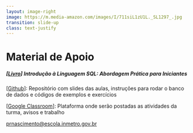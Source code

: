 ```yaml
---
layout: image-right
image: https://m.media-amazon.com/images/I/711siL1zU1L._SL1297_.jpg
transition: slide-up
class: text-justify
---
```


# Material de Apoio

##### [[Livro](https://www.amazon.com.br/Introdu%C3%A7%C3%A3o-Linguagem-SQL-Abordagem-Iniciantes/dp/8575225014)] Introdução à Linguagem SQL: Abordagem Prática para Iniciantes

[[Github](https://github.com/paulormnas/banco-de-dados)]: Repositório com slides das aulas, instruções para rodar o banco de dados e códigos de exemplos e exercícios

[[Google Classroom](https://classroom.google.com/c/MTU0MjA1ODY0Nzk0?cjc=ov7e42y)]: Plataforma onde serão postadas as atividades da turma, avisos e trabalho 

prnascimento@escola.inmetro.gov.br


